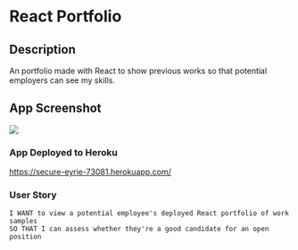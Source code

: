 # React Portfolio

## Description
An portfolio made with React to show previous works so that potential employers can see my skills.

## App Screenshot
![](/assets/images/ReactPort.png)

### App Deployed to Heroku 
https://secure-eyrie-73081.herokuapp.com/


### User Story
``` AS AN employer looking for candidates with experience building single-page applications
I WANT to view a potential employee's deployed React portfolio of work samples
SO THAT I can assess whether they're a good candidate for an open position
